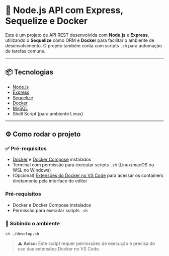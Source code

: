 # 🚀 Node.js API com Express, Sequelize e Docker

Este é um projeto de API REST desenvolvida com **Node.js** e **Express**, utilizando o **Sequelize** como ORM e **Docker** para facilitar o ambiente de desenvolvimento. O projeto também conta com scripts `.sh` para automação de tarefas comuns.

---

## 📦 Tecnologias

- [Node.js](https://nodejs.org/)
- [Express](https://expressjs.com/)
- [Sequelize](https://sequelize.org/)
- [Docker](https://www.docker.com/)
- [MySQL](https://www.mysql.com/)
- Shell Script (para ambiente Linux)

---

## ⚙️ Como rodar o projeto

### ✅ Pré-requisitos

- [Docker](https://www.docker.com/) e [Docker Compose](https://docs.docker.com/compose/) instalados
- Terminal com permissão para executar scripts `.sh` (Linux/macOS ou WSL no Windows)
- (Opcional) [Extensões do Docker no VS Code](https://marketplace.visualstudio.com/items?itemName=ms-azuretools.vscode-docker) para acessar os containers diretamente pela interface do editor


### Pré-requisitos

- Docker e Docker Compose instalados
- Permissão para executar scripts `.sh`

### 🔧 Subindo o ambiente

```bash
sh ./develop.sh
```
> ⚠️ **Aviso:** Este script requer permissões de execução e precisa do uso das extensões Docker no VS Code.
